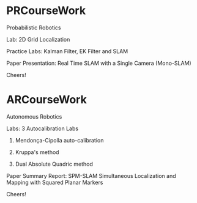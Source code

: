 # PRCourseWork
Probabilistic Robotics

Lab: 2D Grid Localization

Practice Labs: Kalman Filter, EK Filter and SLAM

Paper Presentation: Real Time SLAM with a Single Camera (Mono-SLAM)

Cheers!

# ARCourseWork
Autonomous Robotics

Labs: 3 Autocalibration Labs

1. Mendonça-Cipolla auto-calibration 

2. Kruppa's method

3. Dual Absolute Quadric method

Paper Summary Report: SPM-SLAM Simultaneous Localization and Mapping with Squared Planar Markers

Cheers!
